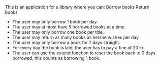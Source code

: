This is an application for a library where you can:
Borrow books
Return books

- The user may only borrow 1 book per day.
- The user may at most have 5 borrowed books at a time.
- The user may only borrow one book per title.
- The user may return as many books as he/she wishes per day.
- The user may only borrow a book for 7 days straight.
- For every day the book is late, the user has to pay a fine of 20 kr.
- The user can use the extend function to reset the book back to 0 days borrowed, this counts as borrowing 1 book.

